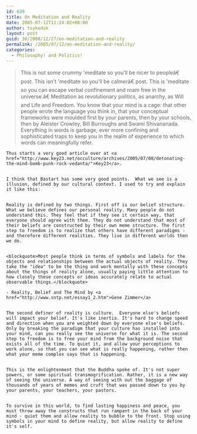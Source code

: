 ```yaml
---
id: 639
title: On Meditation and Reality
date: 2005-07-12T11:24:02+00:00
author: tsykoduk
layout: post
guid: 30/2008/12/27/on-meditation-and-reality
permalink: /2005/07/12/on-meditation-and-reality/
categories:
  - Philosophy! and Politics!
---
```

<blockquote>This is not some crummy 'meditate so you'll be nicer to peopleâ€ post. This isn't 'meditate so you'll be calmerâ€ post. This is 'meditate so you can escape verbal confinement and roam free in the universe.â€ Meditation as revolutionary politics, as anarchy, as Will and Life and Freedom. You know that your mind is a cage: that other people wrote the language you think in, that your conceptual frameworks were moulded first by your parents, then by your schools, then by Aleister Crowley, Bill Burroughs and Swami Shivananada. Everything in words is garbage, ever more confining and sophisticated traps to keep you in the realm of experience to which words can meaningfully refer.</blockquote>

	Thus starts a very good article over at <a href="http://www.key23.net/occulture/archives/2005/07/08/detonating-the-mind-bomb-punk-rock-vedanta/">Key23</a>.


	I think that Bastart has some very good points.  What we see is a illusion, defined by our cultural context. I used to try and explain it like this:


	Reality is defined by two things. First off is our belief structure. What we believe defines our personal reality. Many people do not understand this. They feel that if they see it certain way, that everyone should agree with them. They do not understand that most of their beliefs are constructed by their own meme structure. The first step to freedom is to realize that others have different paradigms - and therefore different realities. They live in different worlds then we do.


	<blockquote>Most people think in terms of symbols and labels for the objects and relationships between the actual objects of reality. They take the "idea" to be the thing and work mentally with these concepts about the things of reality alone, usually paying little attention to how closely these concepts or ideas accurately relate to actual observable things.</blockquote>

	- Reality, Belief and The Mind by <a href="http://www.sntp.net/essay1_2.htm">Gene Zimmer</a>


	The second definer of reality is culture.  Everyone else's beliefs will impact your belief. It's like inertia. It's hard to change speed and direction when you are weighted down by everyone else's beliefs. Only by breaking the paradigm that your culture has installed into your mind, can you really see the universe for what it is. The second step to freedom is to free your mind from the background noise that exists all of the time. To quiet it, and allow your perceptions to work alone, so that you can see what is really happening, rather then what your meme complex says that is happening.


	This is the enlightenment that the Buddha spoke of. It's not super powers, or some spiritual transmogrification. Rather, it is a new way of seeing the universe. A way of seeing with out the baggage of thousands of years of memes and cruft that was passed down to you by your parents, your teachers, your pastors.


	To survive in this world, to find lasting happiness and peace, you must throw away the constructs that run rampant in the back of your mind - quiet them and allow reality to bubble to the front. Stop using symbols in your mind to define reality, but allow reality to define it's self.